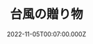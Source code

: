 ---
date: 2022-11-05T00:07:00.000Z
image: /img/gallery-sohosai2022-free-07.jpg
title: 台風の贈り物
name: 修士1年　ALEE
description: 台風が来るはずだったのですが、台風の進路が変わったため、全行程が晴れ、空が華やかなピンク色になったので、みんなで「台風さん、ありがとう」と言いましょう。
---
